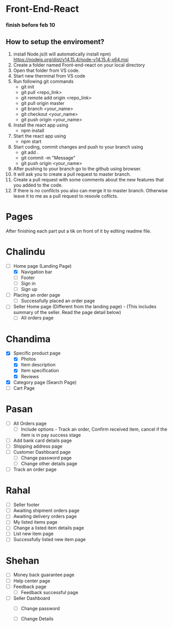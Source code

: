 # Front-End-React
### finish before feb 10

## How to setup the enviroment?

1. install Node.js(it will automatically install npm)
   https://nodejs.org/dist/v14.15.4/node-v14.15.4-x64.msi
2. Create a folder named Front-end-react on your local directory
3. Open that folder from VS code.
4. Start new therminal from VS code
5. Run following git commands 
      - git init
      - git pull <repo_link>
      - git remote add origin <repo_link>
      - git pull origin master
      - git branch <your_name>
      - git checkout <your_name>
      - git push origin <your_name>    
6. Install the react app using
      - npm install
7. Start the react app using
      - npm start
8. Start coding, commit changes and push to your branch using
      - git add .
      - git commit -m "Message"
      - git push origin <your_name>
9. After pushing to your branch go to the github using browser.
10. It will ask you to create a pull request to master branch. 
11. Create a pull request with some comments about the new features that you added to the code.
12. If there is no confilcts you also can merge it to master branch. Otherwise leave it to me as a pull request to resovle coflicts.
 

# Pages
After finishing each part put a tik on front of it by editing readme file.

# Chalindu

- [ ] Home page (Landing Page)
   - [X] Navigation bar
   - [ ] Footer
   - [ ] Sign in
   - [ ] Sign up
- [ ] Placing an order page
   - [ ] Successfully placed an order page
- [ ] Seller Home page (Different from the landing page) - (This includes summary of the seller. Read the page detail below) 
   - [ ] All orders page

# Chandima

- [X] Specific product page
   - [X] Photos
   - [X] Item description
   - [X] Item specification
   - [x] Reviews
- [X] Category page (Search Page)
- [ ] Cart Page

# Pasan
- [ ] All Orders page
   - [ ] Include options - Track an order, Confirm received item, cancel if the item is in pay success stage
- [ ] Add bank card details page
- [ ] Shipping address page
- [ ] Customer Dashboard page
   - [ ] Change password page
   - [ ] Change other details page
- [ ] Track an order page	

# Rahal

- [ ] Seller footer
- [ ] Awaiting shipment orders page
- [ ] Awaiting delivery orders page
- [ ] My listed items page
- [ ] Change a listed item details page
- [ ] List new item page
- [ ] Successfully listed new item page

# Shehan
- [ ] Money back guarantee page
- [ ] Help center page
- [ ] Feedback page
   - [ ] Feedback successful page
- [ ] Seller Dashboard
   - [ ] Change password
   - [ ] Change Details




